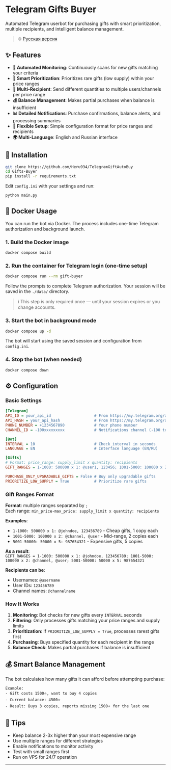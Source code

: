 # Telegram Gifts Buyer



Automated Telegram userbot for purchasing gifts with smart prioritization, multiple recipients, and intelligent balance
management.

> 🌐 [Русская версия](README-RU.md)

## ✨ Features

- **🤖 Automated Monitoring**: Continuously scans for new gifts matching your criteria
- **🎯 Smart Prioritization**: Prioritizes rare gifts (low supply) within your price ranges
- **👥 Multi-Recipient**: Send different quantities to multiple users/channels per price range
- **💰 Balance Management**: Makes partial purchases when balance is insufficient
- **📊 Detailed Notifications**: Purchase confirmations, balance alerts, and processing summaries
- **🔧 Flexible Setup**: Simple configuration format for price ranges and recipients
- **🌍 Multi-Language**: English and Russian interface

## 🚀 Installation

```bash
git clone https://github.com/Heru934/TelegramGiftAutoBuy
cd Gifts-Buyer
pip install -r requirements.txt
```

Edit `config.ini` with your settings and run:

```bash
python main.py
```

## 🐳 Docker Usage

You can run the bot via Docker. The process includes one-time Telegram authorization and background launch.

### 1. Build the Docker image

```bash
docker compose build
```

### 2. Run the container for Telegram login (one-time setup)

```bash
docker compose run --rm gift-buyer
```

Follow the prompts to complete Telegram authorization. Your session will be saved in the `./data/` directory.

> ℹ️ This step is only required once — until your session expires or you change accounts.

### 3. Start the bot in background mode

```bash
docker compose up -d
```

The bot will start using the saved session and configuration from `config.ini`.

### 4. Stop the bot (when needed)

```bash
docker compose down
```

## ⚙️ Configuration

### Basic Settings

```ini
[Telegram]
API_ID = your_api_id                   # From https://my.telegram.org/apps
API_HASH = your_api_hash               # From https://my.telegram.org/apps
PHONE_NUMBER = +1234567890             # Your phone number
CHANNEL_ID = -100xxxxxxxxx             # Notifications channel (-100 to disable)

[Bot]
INTERVAL = 10                          # Check interval in seconds
LANGUAGE = EN                          # Interface language (EN/RU)

[Gifts]
# Format: price_range: supply_limit x quantity: recipients
GIFT_RANGES = 1-1000: 500000 x 1: @user1, 123456; 1001-5000: 100000 x 2: @channel

PURCHASE_ONLY_UPGRADABLE_GIFTS = False # Buy only upgradable gifts
PRIORITIZE_LOW_SUPPLY = True           # Prioritize rare gifts
```

### Gift Ranges Format

**Format**: multiple ranges separated by `;`  
Each range: `min_price-max_price: supply_limit x quantity: recipients`

**Examples**:

- `1-1000: 500000 x 1: @johndoe, 123456789` - Cheap gifts, 1 copy each
- `1001-5000: 100000 x 2: @channel, @user` - Mid-range, 2 copies each
- `5001-50000: 50000 x 5: 987654321` - Expensive gifts, 5 copies

**As a result**:  
`GIFT_RANGES = 1-1000: 500000 x 1: @johndoe, 123456789; 1001-5000: 100000 x 2: @channel, @user; 5001-50000: 50000 x 5: 987654321`

**Recipients can be**:

- Usernames: `@username`
- User IDs: `123456789`
- Channel names: `@channelname`

### How It Works

1. **Monitoring**: Bot checks for new gifts every `INTERVAL` seconds
2. **Filtering**: Only processes gifts matching your price ranges and supply limits
3. **Prioritization**: If `PRIORITIZE_LOW_SUPPLY = True`, processes rarest gifts first
4. **Purchasing**: Buys specified quantity for each recipient in the range
5. **Balance Check**: Makes partial purchases if balance is insufficient

## 💰 Smart Balance Management

The bot calculates how many gifts it can afford before attempting purchase:

```
Example:
- Gift costs 1500⭐, want to buy 4 copies
- Current balance: 4500⭐
- Result: Buys 3 copies, reports missing 1500⭐ for the last one
```

## 📝 Tips

- Keep balance 2-3x higher than your most expensive range
- Use multiple ranges for different strategies
- Enable notifications to monitor activity
- Test with small ranges first
- Run on VPS for 24/7 operation

---


